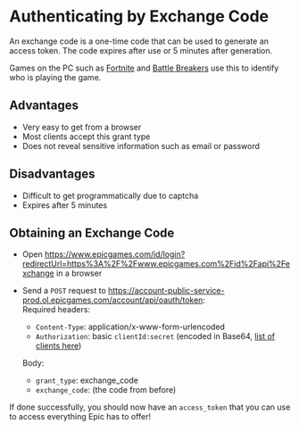# Authenticating by Exchange Code
An exchange code is a one-time code that can be used to generate an access token. The code expires after use or 5 minutes after generation.

Games on the PC such as [Fortnite](https://fortnite.com) and [Battle Breakers](https://www.epicgames.com/battlebreakers/en-US/home) use this to identify who is playing the game.

## Advantages
- Very easy to get from a browser
- Most clients accept this grant type
- Does not reveal sensitive information such as email or password

## Disadvantages
- Difficult to get programmatically due to captcha
- Expires after 5 minutes

## Obtaining an Exchange Code
- Open https://www.epicgames.com/id/login?redirectUrl=https%3A%2F%2Fwww.epicgames.com%2Fid%2Fapi%2Fexchange in a browser
- Send a `POST` request to https://account-public-service-prod.ol.epicgames.com/account/api/oauth/token:    
  Required headers:
  - `Content-Type`: application/x-www-form-urlencoded
  - `Authorization`: basic `clientId:secret` (encoded in Base64, [list of clients here](https://github.com/MixV2/EpicResearch/blob/master/docs/auth/auth_clients.md))    
  
  Body:
  - `grant_type`: exchange_code
  - `exchange_code`: (the code from before)
  
If done successfully, you should now have an `access_token` that you can use to access everything Epic has to offer!
